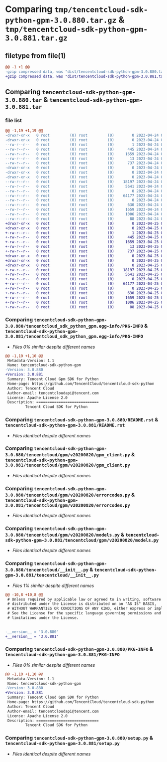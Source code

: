 # Comparing `tmp/tencentcloud-sdk-python-gpm-3.0.880.tar.gz` & `tmp/tencentcloud-sdk-python-gpm-3.0.881.tar.gz`

## filetype from file(1)

```diff
@@ -1 +1 @@
-gzip compressed data, was "dist/tencentcloud-sdk-python-gpm-3.0.880.tar", last modified: Mon Apr 24 03:08:46 2023, max compression
+gzip compressed data, was "dist/tencentcloud-sdk-python-gpm-3.0.881.tar", last modified: Tue Apr 25 00:41:32 2023, max compression
```

## Comparing `tencentcloud-sdk-python-gpm-3.0.880.tar` & `tencentcloud-sdk-python-gpm-3.0.881.tar`

### file list

```diff
@@ -1,19 +1,19 @@
-drwxr-xr-x   0 root         (0) root         (0)        0 2023-04-24 03:08:46.000000 tencentcloud-sdk-python-gpm-3.0.880/
-drwxr-xr-x   0 root         (0) root         (0)        0 2023-04-24 03:08:46.000000 tencentcloud-sdk-python-gpm-3.0.880/tencentcloud_sdk_python_gpm.egg-info/
--rw-r--r--   0 root         (0) root         (0)        1 2023-04-24 03:08:46.000000 tencentcloud-sdk-python-gpm-3.0.880/tencentcloud_sdk_python_gpm.egg-info/dependency_links.txt
--rw-r--r--   0 root         (0) root         (0)      445 2023-04-24 03:08:46.000000 tencentcloud-sdk-python-gpm-3.0.880/tencentcloud_sdk_python_gpm.egg-info/SOURCES.txt
--rw-r--r--   0 root         (0) root         (0)     1659 2023-04-24 03:08:46.000000 tencentcloud-sdk-python-gpm-3.0.880/tencentcloud_sdk_python_gpm.egg-info/PKG-INFO
--rw-r--r--   0 root         (0) root         (0)       13 2023-04-24 03:08:46.000000 tencentcloud-sdk-python-gpm-3.0.880/tencentcloud_sdk_python_gpm.egg-info/top_level.txt
--rw-r--r--   0 root         (0) root         (0)      737 2023-04-24 03:08:46.000000 tencentcloud-sdk-python-gpm-3.0.880/README.rst
-drwxr-xr-x   0 root         (0) root         (0)        0 2023-04-24 03:08:46.000000 tencentcloud-sdk-python-gpm-3.0.880/tencentcloud/
-drwxr-xr-x   0 root         (0) root         (0)        0 2023-04-24 03:08:46.000000 tencentcloud-sdk-python-gpm-3.0.880/tencentcloud/gpm/
-drwxr-xr-x   0 root         (0) root         (0)        0 2023-04-24 03:08:46.000000 tencentcloud-sdk-python-gpm-3.0.880/tencentcloud/gpm/v20200820/
--rw-r--r--   0 root         (0) root         (0)    18197 2023-04-24 03:08:46.000000 tencentcloud-sdk-python-gpm-3.0.880/tencentcloud/gpm/v20200820/gpm_client.py
--rw-r--r--   0 root         (0) root         (0)     5641 2023-04-24 03:08:46.000000 tencentcloud-sdk-python-gpm-3.0.880/tencentcloud/gpm/v20200820/errorcodes.py
--rw-r--r--   0 root         (0) root         (0)        0 2023-04-24 03:08:46.000000 tencentcloud-sdk-python-gpm-3.0.880/tencentcloud/gpm/v20200820/__init__.py
--rw-r--r--   0 root         (0) root         (0)    64177 2023-04-24 03:08:46.000000 tencentcloud-sdk-python-gpm-3.0.880/tencentcloud/gpm/v20200820/models.py
--rw-r--r--   0 root         (0) root         (0)        0 2023-04-24 03:08:46.000000 tencentcloud-sdk-python-gpm-3.0.880/tencentcloud/gpm/__init__.py
--rw-r--r--   0 root         (0) root         (0)      630 2023-04-24 03:08:46.000000 tencentcloud-sdk-python-gpm-3.0.880/tencentcloud/__init__.py
--rw-r--r--   0 root         (0) root         (0)     1659 2023-04-24 03:08:46.000000 tencentcloud-sdk-python-gpm-3.0.880/PKG-INFO
--rw-r--r--   0 root         (0) root         (0)     1006 2023-04-24 03:08:46.000000 tencentcloud-sdk-python-gpm-3.0.880/setup.py
--rw-r--r--   0 root         (0) root         (0)       88 2023-04-24 03:08:46.000000 tencentcloud-sdk-python-gpm-3.0.880/setup.cfg
+drwxr-xr-x   0 root         (0) root         (0)        0 2023-04-25 00:41:32.000000 tencentcloud-sdk-python-gpm-3.0.881/
+drwxr-xr-x   0 root         (0) root         (0)        0 2023-04-25 00:41:32.000000 tencentcloud-sdk-python-gpm-3.0.881/tencentcloud_sdk_python_gpm.egg-info/
+-rw-r--r--   0 root         (0) root         (0)        1 2023-04-25 00:41:32.000000 tencentcloud-sdk-python-gpm-3.0.881/tencentcloud_sdk_python_gpm.egg-info/dependency_links.txt
+-rw-r--r--   0 root         (0) root         (0)      445 2023-04-25 00:41:32.000000 tencentcloud-sdk-python-gpm-3.0.881/tencentcloud_sdk_python_gpm.egg-info/SOURCES.txt
+-rw-r--r--   0 root         (0) root         (0)     1659 2023-04-25 00:41:32.000000 tencentcloud-sdk-python-gpm-3.0.881/tencentcloud_sdk_python_gpm.egg-info/PKG-INFO
+-rw-r--r--   0 root         (0) root         (0)       13 2023-04-25 00:41:32.000000 tencentcloud-sdk-python-gpm-3.0.881/tencentcloud_sdk_python_gpm.egg-info/top_level.txt
+-rw-r--r--   0 root         (0) root         (0)      737 2023-04-25 00:41:32.000000 tencentcloud-sdk-python-gpm-3.0.881/README.rst
+drwxr-xr-x   0 root         (0) root         (0)        0 2023-04-25 00:41:32.000000 tencentcloud-sdk-python-gpm-3.0.881/tencentcloud/
+drwxr-xr-x   0 root         (0) root         (0)        0 2023-04-25 00:41:32.000000 tencentcloud-sdk-python-gpm-3.0.881/tencentcloud/gpm/
+drwxr-xr-x   0 root         (0) root         (0)        0 2023-04-25 00:41:32.000000 tencentcloud-sdk-python-gpm-3.0.881/tencentcloud/gpm/v20200820/
+-rw-r--r--   0 root         (0) root         (0)    18197 2023-04-25 00:41:32.000000 tencentcloud-sdk-python-gpm-3.0.881/tencentcloud/gpm/v20200820/gpm_client.py
+-rw-r--r--   0 root         (0) root         (0)     5641 2023-04-25 00:41:32.000000 tencentcloud-sdk-python-gpm-3.0.881/tencentcloud/gpm/v20200820/errorcodes.py
+-rw-r--r--   0 root         (0) root         (0)        0 2023-04-25 00:41:32.000000 tencentcloud-sdk-python-gpm-3.0.881/tencentcloud/gpm/v20200820/__init__.py
+-rw-r--r--   0 root         (0) root         (0)    64177 2023-04-25 00:41:32.000000 tencentcloud-sdk-python-gpm-3.0.881/tencentcloud/gpm/v20200820/models.py
+-rw-r--r--   0 root         (0) root         (0)        0 2023-04-25 00:41:32.000000 tencentcloud-sdk-python-gpm-3.0.881/tencentcloud/gpm/__init__.py
+-rw-r--r--   0 root         (0) root         (0)      630 2023-04-25 00:41:32.000000 tencentcloud-sdk-python-gpm-3.0.881/tencentcloud/__init__.py
+-rw-r--r--   0 root         (0) root         (0)     1659 2023-04-25 00:41:32.000000 tencentcloud-sdk-python-gpm-3.0.881/PKG-INFO
+-rw-r--r--   0 root         (0) root         (0)     1006 2023-04-25 00:41:32.000000 tencentcloud-sdk-python-gpm-3.0.881/setup.py
+-rw-r--r--   0 root         (0) root         (0)       88 2023-04-25 00:41:32.000000 tencentcloud-sdk-python-gpm-3.0.881/setup.cfg
```

### Comparing `tencentcloud-sdk-python-gpm-3.0.880/tencentcloud_sdk_python_gpm.egg-info/PKG-INFO` & `tencentcloud-sdk-python-gpm-3.0.881/tencentcloud_sdk_python_gpm.egg-info/PKG-INFO`

 * *Files 0% similar despite different names*

```diff
@@ -1,10 +1,10 @@
 Metadata-Version: 1.1
 Name: tencentcloud-sdk-python-gpm
-Version: 3.0.880
+Version: 3.0.881
 Summary: Tencent Cloud Gpm SDK for Python
 Home-page: https://github.com/TencentCloud/tencentcloud-sdk-python
 Author: Tencent Cloud
 Author-email: tencentcloudapi@tencent.com
 License: Apache License 2.0
 Description: ============================
         Tencent Cloud SDK for Python
```

### Comparing `tencentcloud-sdk-python-gpm-3.0.880/README.rst` & `tencentcloud-sdk-python-gpm-3.0.881/README.rst`

 * *Files identical despite different names*

### Comparing `tencentcloud-sdk-python-gpm-3.0.880/tencentcloud/gpm/v20200820/gpm_client.py` & `tencentcloud-sdk-python-gpm-3.0.881/tencentcloud/gpm/v20200820/gpm_client.py`

 * *Files identical despite different names*

### Comparing `tencentcloud-sdk-python-gpm-3.0.880/tencentcloud/gpm/v20200820/errorcodes.py` & `tencentcloud-sdk-python-gpm-3.0.881/tencentcloud/gpm/v20200820/errorcodes.py`

 * *Files identical despite different names*

### Comparing `tencentcloud-sdk-python-gpm-3.0.880/tencentcloud/gpm/v20200820/models.py` & `tencentcloud-sdk-python-gpm-3.0.881/tencentcloud/gpm/v20200820/models.py`

 * *Files identical despite different names*

### Comparing `tencentcloud-sdk-python-gpm-3.0.880/tencentcloud/__init__.py` & `tencentcloud-sdk-python-gpm-3.0.881/tencentcloud/__init__.py`

 * *Files 1% similar despite different names*

```diff
@@ -10,8 +10,8 @@
 # Unless required by applicable law or agreed to in writing, software
 # distributed under the License is distributed on an "AS IS" BASIS,
 # WITHOUT WARRANTIES OR CONDITIONS OF ANY KIND, either express or implied.
 # See the License for the specific language governing permissions and
 # limitations under the License.
 
 
-__version__ = '3.0.880'
+__version__ = '3.0.881'
```

### Comparing `tencentcloud-sdk-python-gpm-3.0.880/PKG-INFO` & `tencentcloud-sdk-python-gpm-3.0.881/PKG-INFO`

 * *Files 0% similar despite different names*

```diff
@@ -1,10 +1,10 @@
 Metadata-Version: 1.1
 Name: tencentcloud-sdk-python-gpm
-Version: 3.0.880
+Version: 3.0.881
 Summary: Tencent Cloud Gpm SDK for Python
 Home-page: https://github.com/TencentCloud/tencentcloud-sdk-python
 Author: Tencent Cloud
 Author-email: tencentcloudapi@tencent.com
 License: Apache License 2.0
 Description: ============================
         Tencent Cloud SDK for Python
```

### Comparing `tencentcloud-sdk-python-gpm-3.0.880/setup.py` & `tencentcloud-sdk-python-gpm-3.0.881/setup.py`

 * *Files identical despite different names*

